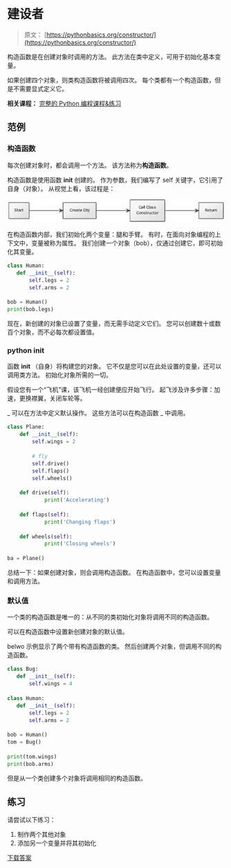 # 建设者

> 原文： [https://pythonbasics.org/constructor/](https://pythonbasics.org/constructor/)

构造函数是在创建对象时调用的方法。 此方法在类中定义，可用于初始化基本变量。

如果创建四个对象，则类构造函数将被调用四次。 每个类都有一个构造函数，但是不需要显式定义它。

**相关课程：** [完整的 Python 编程课程&练习](https://gum.co/dcsp)

## 范例

### 构造函数

每次创建对象时，都会调用一个方法。 该方法称为**构造函数**。

构造函数是使用函数 **init** 创建的。 作为参数，我们编写了 self 关键字，它引用了自身（对象）。 从视觉上看，该过程是：

![constructor](img/8633b18ca0aedbc0c2aa0841fa26afdf.jpg)

在构造函数内部，我们初始化两个变量：腿和手臂。 有时，在面向对象编程的上下文中，变量被称为属性。 我们创建一个对象（bob），仅通过创建它，即可初始化其变量。

```py
class Human:
   def __init__(self):
       self.legs = 2
       self.arms = 2

bob = Human()
print(bob.legs)

```

现在，新创建的对象已设置了变量，而无需手动定义它们。 您可以创建数十或数百个对象，而不必每次都设置值。

### python __init__

函数 **init** （自身）将构建您的对象。 它不仅是您可以在此处设置的变量，还可以调用类方法。 初始化对象所需的一切。

假设您有一个“飞机”课，该飞机一经创建便应开始飞行。 起飞涉及许多步骤：加速，更换襟翼，关闭车轮等。

_ 可以在方法中定义默认操作。 这些方法可以在构造函数 _ 中调用。

```py
class Plane:
    def __init__(self):
        self.wings = 2

        # fly
        self.drive()
        self.flaps()
        self.wheels()

    def drive(self):
            print('Accelerating')

    def flaps(self):
            print('Changing flaps')

    def wheels(self):
            print('Closing wheels')

ba = Plane()

```

总结一下：如果创建对象，则会调用构造函数。 在构造函数中，您可以设置变量和调用方法。

### 默认值

一个类的构造函数是唯一的：从不同的类初始化对象将调用不同的构造函数。

可以在构造函数中设置新创建对象的默认值。

belwo 示例显示了两个带有构造函数的类。 然后创建两个对象，但调用不同的构造函数。

```py
class Bug:
   def __init__(self):
       self.wings = 4

class Human:
   def __init__(self):
       self.legs = 2
       self.arms = 2

bob = Human()
tom = Bug()

print(tom.wings)
print(bob.arms)

```

但是从一个类创建多个对象将调用相同的构造函数。

## 练习

请尝试以下练习：

1.  制作两个其他对象
2.  添加另一个变量并将其初始化

[下载答案](https://gum.co/HhgpI)